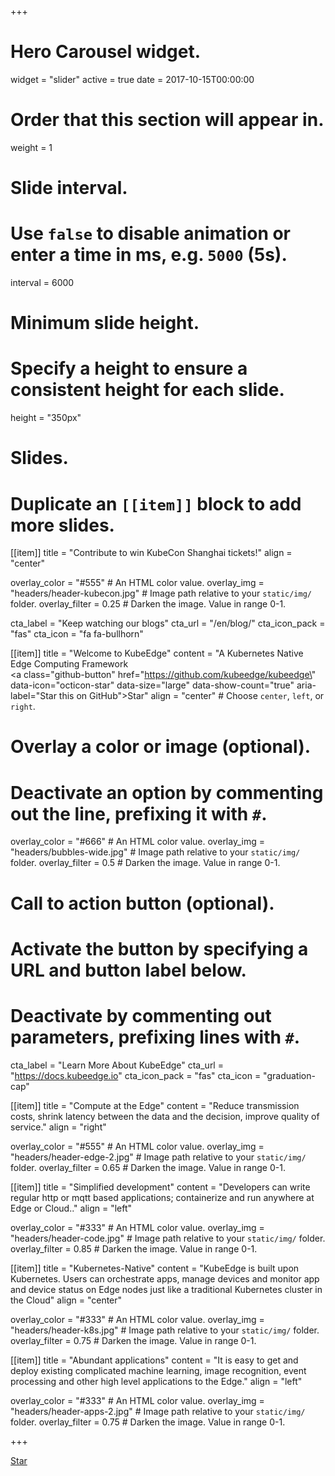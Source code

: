 +++
# Hero Carousel widget.
widget = "slider"
active = true
date = 2017-10-15T00:00:00

# Order that this section will appear in.
weight = 1

# Slide interval.
# Use `false` to disable animation or enter a time in ms, e.g. `5000` (5s).
interval = 6000

# Minimum slide height.
# Specify a height to ensure a consistent height for each slide.
height = "350px"

# Slides.
# Duplicate an `[[item]]` block to add more slides.
[[item]]
  title = "Contribute to win KubeCon Shanghai tickets!"
  align = "center"

  overlay_color = "#555"  # An HTML color value.
  overlay_img = "headers/header-kubecon.jpg"  # Image path relative to your `static/img/` folder.
  overlay_filter = 0.25  # Darken the image. Value in range 0-1.

  cta_label = "Keep watching our blogs"
  cta_url = "/en/blog/"
  cta_icon_pack = "fas"
  cta_icon = "fa fa-bullhorn"

[[item]]
  title = "Welcome to KubeEdge"
  content = "A Kubernetes Native Edge Computing Framework <br /> <a class=\"github-button\" href=\"https://github.com/kubeedge/kubeedge\" data-icon=\"octicon-star\" data-size=\"large\" data-show-count=\"true\" aria-label=\"Star this on GitHub\">Star</a>"
  align = "center"  # Choose `center`, `left`, or `right`.

  # Overlay a color or image (optional).
  #   Deactivate an option by commenting out the line, prefixing it with `#`.
  overlay_color = "#666"  # An HTML color value.
  overlay_img = "headers/bubbles-wide.jpg"  # Image path relative to your `static/img/` folder.
  overlay_filter = 0.5  # Darken the image. Value in range 0-1.

  # Call to action button (optional).
  #   Activate the button by specifying a URL and button label below.
  #   Deactivate by commenting out parameters, prefixing lines with `#`.
  cta_label = "Learn More About KubeEdge"
  cta_url = "https://docs.kubeedge.io"
  cta_icon_pack = "fas"
  cta_icon = "graduation-cap"

[[item]]
  title = "Compute at the Edge"
  content = "Reduce transmission costs, shrink latency between the data and the decision, improve quality of service."
  align = "right"

  overlay_color = "#555"  # An HTML color value.
  overlay_img = "headers/header-edge-2.jpg"  # Image path relative to your `static/img/` folder.
  overlay_filter = 0.65  # Darken the image. Value in range 0-1.

[[item]]
  title = "Simplified development"
  content = "Developers can write regular http or mqtt based applications; containerize and run anywhere at Edge or Cloud.."
  align = "left"

  overlay_color = "#333"  # An HTML color value.
  overlay_img = "headers/header-code.jpg"  # Image path relative to your `static/img/` folder.
  overlay_filter = 0.85  # Darken the image. Value in range 0-1.

[[item]]
  title = "Kubernetes-Native"
  content = "KubeEdge is built upon Kubernetes. Users can orchestrate apps, manage devices and monitor app and device status on Edge nodes just like a traditional Kubernetes cluster in the Cloud"
  align = "center"

  overlay_color = "#333"  # An HTML color value.
  overlay_img = "headers/header-k8s.jpg"  # Image path relative to your `static/img/` folder.
  overlay_filter = 0.75  # Darken the image. Value in range 0-1.

[[item]]
  title = "Abundant applications"
  content = "It is easy to get and deploy existing complicated machine learning, image recognition, event processing and other high level applications to the Edge."
  align = "left"

  overlay_color = "#333"  # An HTML color value.
  overlay_img = "headers/header-apps-2.jpg"  # Image path relative to your `static/img/` folder.
  overlay_filter = 0.75  # Darken the image. Value in range 0-1.

+++

<div class="mt-3">
  <a class="github-button" href="https://github.com/kubeedge/kubeedge" data-icon="octicon-star" data-size="large" data-show-count="true" aria-label="Star this on GitHub">Star</a>
</div>
<script async defer src="https://buttons.github.io/buttons.js"></script>
